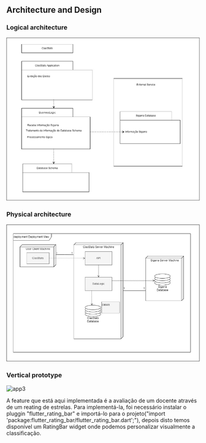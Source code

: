 ## Architecture and Design

### Logical architecture

 <p align="center" justify="center">
  <img src="https://github.com/LEIC-ES-2021-22/2LEIC03T2/blob/main/images/LogicalView.jpg"/>
</p>

### Physical architecture

 <p align="center" justify="center">
  <img src="https://github.com/LEIC-ES-2021-22/2LEIC03T2/blob/main/images/PhysicalView.jpg"/>
</p>

### Vertical prototype

![app3](https://user-images.githubusercontent.com/57409348/162583353-7d1131cf-f7b9-45b5-b232-68408e6110c1.png)

A feature que está aqui implementada é a avaliação de um docente através de um reating de estrelas.
Para implementá-la, foi necessário instalar o pluggin "flutter_rating_bar" e importá-lo para o projeto("import 'package:flutter_rating_bar/flutter_rating_bar.dart';"), depois disto temos disponível um RatingBar widget onde podemos personalizar visualmente a classificação.
